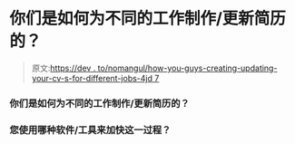 # 你们是如何为不同的工作制作/更新简历的？

> 原文:[https://dev . to/nomangul/how-you-guys-creating-updating-your-cv-s-for-different-jobs-4jd 7](https://dev.to/nomangul/how-you-guys-creating-updating-your-cv-s-for-different-jobs-4jd7)

### 你们是如何为不同的工作制作/更新简历的？

### [](#and-which-softwaretool-you-use-for-making-this-process-fast)您使用哪种软件/工具来加快这一过程？